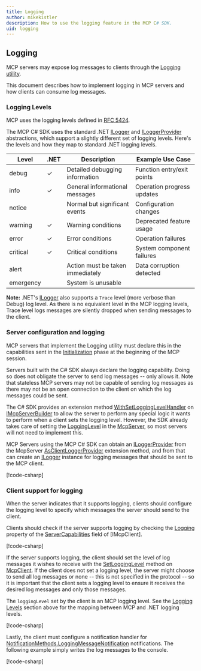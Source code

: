```yaml
---
title: Logging
author: mikekistler
description: How to use the logging feature in the MCP C# SDK.
uid: logging
---
```


## Logging

MCP servers may expose log messages to clients through the [Logging utility].

[Logging utility]: https://modelcontextprotocol.io/specification/2025-06-18/server/utilities/logging

This document describes how to implement logging in MCP servers and how clients can consume log messages.

### Logging Levels

MCP uses the logging levels defined in [RFC 5424](https://tools.ietf.org/html/rfc5424).

The MCP C# SDK uses the standard .NET [ILogger] and [ILoggerProvider] abstractions, which support a slightly
different set of logging levels. Here's the levels and how they map to standard .NET logging levels.

| Level     | .NET | Description                       | Example Use Case             |
|-----------|------|-----------------------------------|------------------------------|
| debug     | ✓    | Detailed debugging information    | Function entry/exit points   |
| info      | ✓    | General informational messages    | Operation progress updates   |
| notice    |      | Normal but significant events     | Configuration changes        |
| warning   | ✓    | Warning conditions                | Deprecated feature usage     |
| error     | ✓    | Error conditions                  | Operation failures           |
| critical  | ✓    | Critical conditions               | System component failures    |
| alert     |      | Action must be taken immediately  | Data corruption detected     |
| emergency |      | System is unusable                |                              |

**Note:** .NET's [ILogger] also supports a `Trace` level (more verbose than Debug) log level.
As there is no equivalent level in the MCP logging levels, Trace level logs messages are silently
dropped when sending messages to the client.

[ILogger]: https://learn.microsoft.com/dotnet/api/microsoft.extensions.logging.ilogger
[ILoggerProvider]: https://learn.microsoft.com/dotnet/api/microsoft.extensions.logging.iloggerprovider

### Server configuration and logging

MCP servers that implement the Logging utility must declare this in the capabilities sent in the
[Initialization] phase at the beginning of the MCP session.

[Initialization]: https://modelcontextprotocol.io/specification/2025-06-18/basic/lifecycle#initialization

Servers built with the C# SDK always declare the logging capability. Doing so does not obligate the server
to send log messages -- only allows it. Note that stateless MCP servers may not be capable of sending log
messages as there may not be an open connection to the client on which the log messages could be sent.

The C# SDK provides an extension method [WithSetLoggingLevelHandler] on [IMcpServerBuilder] to allow the
server to perform any special logic it wants to perform when a client sets the logging level. However, the
SDK already takes care of setting the [LoggingLevel] in the [McpServer], so most servers will not need to
implement this.

[McpServer]: https://modelcontextprotocol.github.io/csharp-sdk/api/ModelContextProtocol.Server.IMcpServer.html
[IMcpServerBuilder]: https://modelcontextprotocol.github.io/csharp-sdk/api/Microsoft.Extensions.DependencyInjection.IMcpServerBuilder.html
[WithSetLoggingLevelHandler]: https://modelcontextprotocol.github.io/csharp-sdk/api/Microsoft.Extensions.DependencyInjection.McpServerBuilderExtensions.html#Microsoft_Extensions_DependencyInjection_McpServerBuilderExtensions_WithSetLoggingLevelHandler_Microsoft_Extensions_DependencyInjection_IMcpServerBuilder_System_Func_ModelContextProtocol_Server_RequestContext_ModelContextProtocol_Protocol_SetLevelRequestParams__System_Threading_CancellationToken_System_Threading_Tasks_ValueTask_ModelContextProtocol_Protocol_EmptyResult___
[LoggingLevel]: https://modelcontextprotocol.github.io/csharp-sdk/api/ModelContextProtocol.Server.IMcpServer.html#ModelContextProtocol_Server_IMcpServer_LoggingLevel

MCP Servers using the MCP C# SDK can obtain an [ILoggerProvider] from the McpServer [AsClientLoggerProvider] extension method,
and from that can create an [ILogger] instance for logging messages that should be sent to the MCP client.

[!code-csharp[](samples/server/Tools/LoggingTools.cs?name=snippet_LoggingConfiguration)]

[ILoggerProvider]: https://learn.microsoft.com/dotnet/api/microsoft.extensions.logging.iloggerprovider
[AsClientLoggerProvider]: https://modelcontextprotocol.github.io/csharp-sdk/api/ModelContextProtocol.Server.McpServerExtensions.html#ModelContextProtocol_Server_McpServerExtensions_AsClientLoggerProvider_ModelContextProtocol_Server_IMcpServer_
[ILogger]: https://learn.microsoft.com/dotnet/api/microsoft.extensions.logging.ilogger

### Client support for logging

When the server indicates that it supports logging, clients should configure
the logging level to specify which messages the server should send to the client.

Clients should check if the server supports logging by checking the [Logging] property of the [ServerCapabilities] field of [IMcpClient].

[McpClient]: https://modelcontextprotocol.github.io/csharp-sdk/api/ModelContextProtocol.Client.IMcpClient.html
[ServerCapabilities]: https://modelcontextprotocol.github.io/csharp-sdk/api/ModelContextProtocol.Client.IMcpClient.html#ModelContextProtocol_Client_IMcpClient_ServerCapabilities
[Logging]: https://modelcontextprotocol.github.io/csharp-sdk/api/ModelContextProtocol.Protocol.ServerCapabilities.html#ModelContextProtocol_Protocol_ServerCapabilities_Logging

[!code-csharp[](samples/client/Program.cs?name=snippet_LoggingCapabilities)]

If the server supports logging, the client should set the level of log messages it wishes to receive with
the [SetLoggingLevel] method on [McpClient]. If the client does not set a logging level, the server might choose
to send all log messages or none -- this is not specified in the protocol -- so it is important that the client
sets a logging level to ensure it receives the desired log messages and only those messages.

The `loggingLevel` set by the client is an MCP logging level.
See the [Logging Levels](#logging-levels) section above for the mapping between MCP and .NET logging levels.

[SetLoggingLevel]: https://modelcontextprotocol.github.io/csharp-sdk/api/ModelContextProtocol.Client.McpClientExtensions.html#ModelContextProtocol_Client_McpClientExtensions_SetLoggingLevel_ModelContextProtocol_Client_IMcpClient_Microsoft_Extensions_Logging_LogLevel_System_Threading_CancellationToken_

[!code-csharp[](samples/client/Program.cs?name=snippet_LoggingLevel)]

Lastly, the client must configure a notification handler for [NotificationMethods.LoggingMessageNotification] notifications.
The following example simply writes the log messages to the console.

[NotificationMethods.LoggingMessageNotification]: https://modelcontextprotocol.github.io/csharp-sdk/api/ModelContextProtocol.Protocol.NotificationMethods.html#ModelContextProtocol_Protocol_NotificationMethods_LoggingMessageNotification

[!code-csharp[](samples/client/Program.cs?name=snippet_LoggingHandler)]
